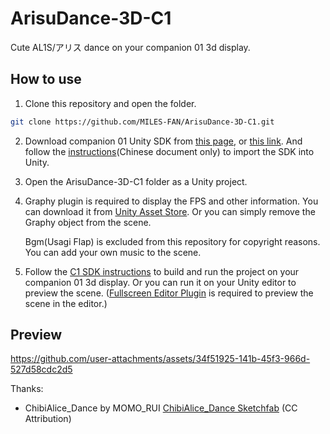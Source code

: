 # ArisuDance-3D-C1
Cute AL1S/アリス dance on your companion 01 3d display.

## How to use
1. Clone this repository and open the folder.

```bash
git clone https://github.com/MILES-FAN/ArisuDance-3D-C1.git
```

2. Download companion 01 Unity SDK from [this page](https://www.openstage.ai/downloadC), or [this link](https://www.openstageai.com/download/SwizzlePackage-v1-1106.unitypackage). And follow the [instructions](https://www.openstageai.com/download/CubeVI%20Unity%E6%8F%92%E4%BB%B6SwizzlePackage%E4%BD%BF%E7%94%A8%E6%8C%87%E5%8D%97.pdf)(Chinese document only) to import the SDK into Unity.

3. Open the ArisuDance-3D-C1 folder as a Unity project.

4. Graphy plugin is required to display the FPS and other information. You can download it from [Unity Asset Store](https://assetstore.unity.com/packages/tools/gui/graphy-ultimate-fps-counter-stats-monitor-debugger-105778). Or you can simply remove the Graphy object from the scene. 
   
   Bgm(Usagi Flap) is excluded from this repository for copyright reasons. You can add your own music to the scene.

5. Follow the [C1 SDK instructions](https://www.openstageai.com/download/CubeVI%20Unity%E6%8F%92%E4%BB%B6SwizzlePackage%E4%BD%BF%E7%94%A8%E6%8C%87%E5%8D%97.pdf) to build and run the project on your companion 01 3d display. Or you can run it on your Unity editor to preview the scene. ([Fullscreen Editor Plugin](https://assetstore.unity.com/packages/tools/utilities/fullscreen-editor-69534) is required to preview the scene in the editor.)

## Preview

https://github.com/user-attachments/assets/34f51925-141b-45f3-966d-527d58cdc2d5

Thanks:
 - ChibiAlice_Dance by MOMO_RUI [ChibiAlice_Dance Sketchfab](https://sketchfab.com/3d-models/chibialice-dance-52ef31dd48b94fe28c867b7b8fa144b6) (CC Attribution)

